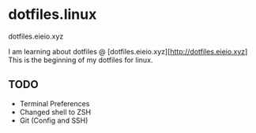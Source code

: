 # dotfiles.linux
dotfiles.eieio.xyz

I am learning about dotfiles @ [dotfiles.eieio.xyz][http://dotfiles.eieio.xyz]
This is the beginning of my dotfiles for linux.

## TODO
- Terminal Preferences
- Changed shell to ZSH
- Git (Config and SSH)

